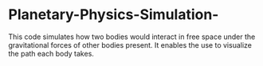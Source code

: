 # Planetary-Physics-Simulation-
This code simulates how two bodies would interact in free space under the gravitational forces of other bodies present. It enables the use to visualize the path each body takes. 
